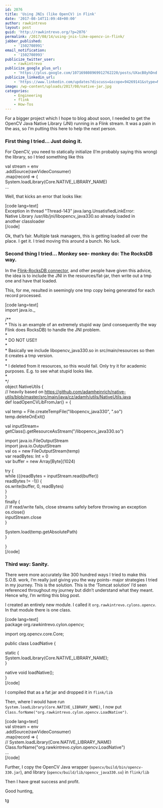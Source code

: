 ```yaml
---
id: 2076
title: 'Using JNIs (like OpenCV) in Flink'
date: '2017-08-14T11:09:48+00:00'
author: rawkintrevo
layout: post
guid: 'http://rawkintrevo.org/?p=2076'
permalink: /2017/08/14/using-jnis-like-opencv-in-flink/
jabber_published:
    - '1502708991'
email_notification:
    - '1502708993'
publicize_twitter_user:
    - rawkintrevo
publicize_google_plus_url:
    - 'https://plus.google.com/107169808969912762220/posts/UXacB8yhDnd'
publicize_linkedin_url:
    - 'https://www.linkedin.com/updates?discuss=&scope=94269141&stype=M&topic=6302818389966544897&type=U&a=E30q'
image: /wp-content/uploads/2017/08/native-jar.jpg
categories:
    - Engineering
    - flink
    - How-Tos
---
```


For a bigger project which I hope to blog about soon, I needed to get the OpenCV Java Native Library (JNI) running in a Flink stream. It was a pain in the ass, so I’m putting this here to help the next person.

### First thing I tried… Just doing it.

For OpenCV, you need to statically initialize (I’m probably saying this wrong) the library, so I tried something like this

val stream = env  
.addSource(rawVideoConsumer)  
.map(record =&gt; {  
System.loadLibrary(Core.NATIVE\_LIBRARY\_NAME)  
…

Well, that kicks an error that looks like:

\[code lang=text\]  
Exception in thread "Thread-143" java.lang.UnsatisfiedLinkError:  
Native Library /usr/lib/jni/libopencv\_java330.so already loaded in  
another classloader  
\[/code\]

Ok, that’s fair. Multiple task managers, this is getting loaded all over the place. I get it. I tried moving this around a bunch. No luck.

### Second thing I tried… Monkey see- monkey do: The RocksDB way.

In the [Flink-RocksDB connector](https://github.com/apache/flink/blob/master/flink-contrib/flink-statebackend-rocksdb/src/main/java/org/apache/flink/contrib/streaming/state/RocksDBStateBackend.java#L425), and other people have given this advice, the idea is to include the JNI in the resources/fat-jar, then write out a tmp one and have that loaded.

This, for me, resulted in seemingly one tmp copy being generated for each record processed.

\[code lang=text\]  
import java.io.\_

/\*\*  
\* This is an example of an extremely stupid way (and consequently the way Flink does RocksDB) to handle the JNI problem.  
\*  
\* DO NOT USE!!  
\*  
\* Basically we include libopencv\_java330.so in src/main/resources so then it creates a tmp version.  
\*  
\* I deleted from it resources, so this would fail. Only try it for academic purposes. E.g. to see what stupid looks like.  
\*  
\*/  
object NativeUtils {  
 // heavily based on <https://github.com/adamheinrich/native-utils/blob/master/src/main/java/cz/adamh/utils/NativeUtils.java>  
 def loadOpenCVLibFromJar() = {

 val temp = File.createTempFile("libopencv\_java330", ".so")  
 temp.deleteOnExit()

 val inputStream= getClass().getResourceAsStream("/libopencv\_java330.so")

 import java.io.FileOutputStream  
 import java.io.OutputStream  
 val os = new FileOutputStream(temp)  
 var readBytes: Int = 0  
 var buffer = new Array\[Byte\](1024)

 try {  
 while ({(readBytes = inputStream.read(buffer))  
 readBytes != -1}) {  
 os.write(buffer, 0, readBytes)  
 }  
 }  
 finally {  
 // If read/write fails, close streams safely before throwing an exception  
 os.close()  
 inputStream.close  
 }

 System.load(temp.getAbsolutePath)  
 }

}  
\[/code\]

### Third way: Sanity.

There were more accurately like 300 hundred ways I tried to make this S.O.B. work, I’m really just giving you the way points- major strategies I tried in my journey. This is the solution. This is the ‘Tomcat solution’ I’d seen referenced throughout my journey but didn’t understand what they meant. Hence why, I’m writing this blog post.

I created an entirely new module. I called it `org.rawkintrevo.cylons.opencv`. In that module there is one class.

\[code lang=text\]  
package org.rawkintrevo.cylon.opencv;

import org.opencv.core.Core;

public class LoadNative {

 static {  
 System.loadLibrary(Core.NATIVE\_LIBRARY\_NAME);  
 }

 native void loadNative();  
}  
\[/code\]

I compiled that as a fat jar and dropped it in `flink/lib`

Then, where I would have run `System.loadLibrary(Core.NATIVE_LIBRARY_NAME)`, I now put `Class.forName("org.rawkintrevo.cylon.opencv.LoadNative")`.

\[code lang=text\]  
 val stream = env  
 .addSource(rawVideoConsumer)  
 .map(record =&gt; {  
 // System.loadLibrary(Core.NATIVE\_LIBRARY\_NAME)  
 Class.forName("org.rawkintrevo.cylon.opencv.LoadNative")  
 …  
\[/code\]

Further, I copy the OpenCV Java wrapper (`opencv/build/bin/opencv-330.jar`), and library (`opencv/build/lib/opencv_java330.so`) in `flink/lib`

Then I have great success and profit.

Good hunting,

tg